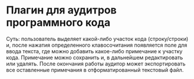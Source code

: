 # Плагин для аудитров программного кода

Суть: пользователь выделяет какой-либо участок кода (строку/строки) и, после нажатия определенного клавосочитания появляется поле для ввода текста, где можно добавить какое-либо примечание к участку кода. Примечание можно сохранить и, в дальнейшем редактировать или удалять. После окончания работы аудитор может экспортировать все оставленные примечания в отформатированный текстовый файл. 
